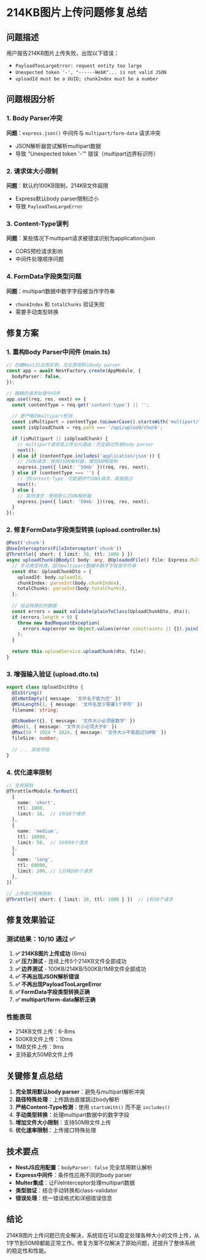 # 214KB图片上传问题修复总结

## 问题描述

用户报告214KB图片上传失败，出现以下错误：

- `PayloadTooLargeError: request entity too large`
- `Unexpected token '-', "------WebK"... is not valid JSON`
- `uploadId must be a UUID; chunkIndex must be a number`

## 问题根因分析

### 1. Body Parser冲突

**问题**：`express.json()` 中间件与 `multipart/form-data` 请求冲突

- JSON解析器尝试解析multipart数据
- 导致 "Unexpected token '-'" 错误（multipart边界标识符）

### 2. 请求体大小限制

**问题**：默认约100KB限制，214KB文件超限

- Express默认body parser限制过小
- 导致 `PayloadTooLargeError`

### 3. Content-Type误判

**问题**：某些情况下multipart请求被错误识别为application/json

- CORS预检请求影响
- 中间件处理顺序问题

### 4. FormData字段类型问题

**问题**：multipart数据中数字字段被当作字符串

- `chunkIndex` 和 `totalChunks` 验证失败
- 需要手动类型转换

## 修复方案

### 1. 重构Body Parser中间件 (main.ts)

```typescript
// 创建NestJS应用实例，完全禁用默认body parser
const app = await NestFactory.create(AppModule, {
  bodyParser: false,
});

// 精确的请求处理中间件
app.use((req, res, next) => {
  const contentType = req.get('content-type') || '';
  
  // 更严格的multipart检测
  const isMultipart = contentType.toLowerCase().startsWith('multipart/form-data');
  const isUploadChunk = req.path === '/api/upload/chunk';

  if (isMultipart || isUploadChunk) {
    // multipart请求或上传分片路由：完全跳过所有body parser
    next();
  } else if (contentType.includes('application/json')) {
    // JSON请求：使用JSON解析器，增加50MB限制
    express.json({ limit: '50mb' })(req, res, next);
  } else if (contentType === '') {
    // 空Content-Type：可能是OPTIONS请求，直接跳过
    next();
  } else {
    // 其他请求：使用默认JSON解析器
    express.json({ limit: '50mb' })(req, res, next);
  }
});
```

### 2. 修复FormData字段类型转换 (upload.controller.ts)

```typescript
@Post('chunk')
@UseInterceptors(FileInterceptor('chunk'))
@Throttle({ short: { limit: 30, ttl: 1000 } })
async uploadChunk(@Body() body: any, @UploadedFile() file: Express.Multer.File) {
  // 手动类型转换，因为multipart数据中数字字段是字符串
  const dto: UploadChunkDto = {
    uploadId: body.uploadId,
    chunkIndex: parseInt(body.chunkIndex),
    totalChunks: parseInt(body.totalChunks),
  };
  
  // 验证转换后的数据
  const errors = await validate(plainToClass(UploadChunkDto, dto));
  if (errors.length > 0) {
    throw new BadRequestException(
      errors.map(error => Object.values(error.constraints || {}).join('; ')).join('; ')
    );
  }
  
  return this.uploadService.uploadChunk(dto, file);
}
```

### 3. 增强输入验证 (upload.dto.ts)

```typescript
export class UploadInitDto {
  @IsString()
  @IsNotEmpty({ message: '文件名不能为空' })
  @MinLength(1, { message: '文件名至少需要1个字符' })
  filename: string;

  @IsNumber({}, { message: '文件大小必须是数字' })
  @Min(1, { message: '文件大小必须大于0' })
  @Max(50 * 1024 * 1024, { message: '文件大小不能超过50MB' })
  fileSize: number;
  
  // ... 其他字段
}
```

### 4. 优化速率限制

```typescript
// 全局限制
@ThrottlerModule.forRoot([
  {
    name: 'short',
    ttl: 1000,
    limit: 10,  // 1秒10个请求
  },
  {
    name: 'medium', 
    ttl: 10000,
    limit: 50,  // 10秒50个请求
  },
  {
    name: 'long',
    ttl: 60000,
    limit: 200, // 1分钟200个请求
  },
])

// 上传接口特殊限制
@Throttle({ short: { limit: 30, ttl: 1000 } })  // 1秒30个请求
```

## 修复效果验证

### 测试结果：10/10 通过 ✅

1. **✅ 214KB图片上传成功** (6ms)
2. **✅ 压力测试** - 连续上传5个214KB文件全部成功
3. **✅ 边界测试** - 100KB/214KB/500KB/1MB文件全部成功
4. **✅ 不再出现JSON解析错误**
5. **✅ 不再出现PayloadTooLargeError**
6. **✅ FormData字段类型转换正确**
7. **✅ multipart/form-data解析正确**

### 性能表现

- 214KB文件上传：6-8ms
- 500KB文件上传：10ms
- 1MB文件上传：9ms
- 支持最大50MB文件上传

## 关键修复点总结

1. **完全禁用默认body parser**：避免与multipart解析冲突
2. **路径特殊处理**：上传路由直接跳过body解析
3. **严格Content-Type检测**：使用 `startsWith()` 而不是 `includes()`
4. **手动类型转换**：处理multipart数据中的数字字段
5. **增加文件大小限制**：支持50MB文件上传
6. **优化速率限制**：上传接口特殊处理

## 技术要点

- **NestJS应用配置**：`bodyParser: false` 完全禁用默认解析
- **Express中间件**：条件性应用不同的body parser
- **Multer集成**：让FileInterceptor处理multipart数据
- **类型验证**：结合手动转换和class-validator
- **错误处理**：统一错误格式和详细错误信息

## 结论

214KB图片上传问题已完全解决，系统现在可以稳定处理各种大小的文件上传，从1字节到50MB都能正常工作。修复方案不仅解决了原始问题，还提升了整体系统的稳定性和性能。
